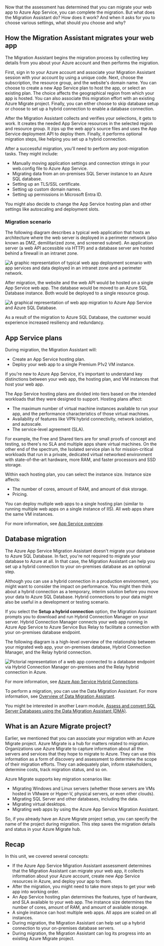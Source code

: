 Now that the assessment has determined that you can migrate your web app to Azure App Service, you can complete the migration. But what does the Migration Assistant do? How does it work? And when it asks for you to choose various settings, what should you choose and why?

## How the Migration Assistant migrates your web app

The Migration Assistant begins the migration process by collecting key details from you about your Azure account and then performs the migration.

First, sign in to your Azure account and associate your Migration Assistant session with your account by using a unique code. Next, choose the subscription, the resource group, and the website's domain name. You can choose to create a new App Service plan to host the app, or select an existing plan. The choice affects the geographical region from which your app is hosted. You can also associate this migration effort with an existing Azure Migrate project. Finally, you can either choose to skip database setup or choose to set up a hybrid connection to enable a database connection.

After the Migration Assistant collects and verifies your selections, it gets to work. It creates the needed App Service resources in the selected region and resource group. It zips up the web app's source files and uses the App Service deployment API to deploy them. Finally, it performs optional migration steps, like helping you set up a hybrid connection.

After a successful migration, you'll need to perform any post-migration tasks. They might include:

- Manually moving application settings and connection strings in your web.config file to Azure App Service.
- Migrating data from an on-premises SQL Server instance to an Azure SQL database.
- Setting up an TLS/SSL certificate.
- Setting up custom domain names.
- Setting up permissions in Microsoft Entra ID.

You might also decide to change the App Service hosting plan and other settings like autoscaling and deployment slots.  

### Migration scenario

The following diagram describes a typical web application that hosts an architecture where the web server is deployed in a perimeter network (also known as DMZ, demilitarized zone, and screened subnet). An application server (a web API accessible via HTTP) and a database server are hosted behind a firewall in an intranet zone.

![A graphic representation of typical web app deployment scenario with app services and data deployed in an intranet zone and a perimeter network.](../media/5-understand-migration-01.png)

After migration, the website and the web API would be hosted on a single App Service web app. The database would be moved to an Azure SQL Database instance. Both would be deployed to a single resource group.

![A graphical representation of web app migration to Azure App Service and Azure SQL Database.](../media/5-understand-migration-02.png)

As a result of the migration to Azure SQL Database, the customer would experience increased resiliency and redundancy.

## App Service plans

During migration, the Migration Assistant will:

- Create an App Service hosting plan.
- Deploy your web app to a single Premium P1v2 VM instance.

If you're new to Azure App Service, it's important to understand key distinctions between your web app, the hosting plan, and VM instances that host your web app.

The App Service hosting plans are divided into tiers based on the intended workloads that they were designed to support. Hosting plans affect:

- The maximum number of virtual machine instances available to run your app, and the performance characteristics of those virtual machines.
- Availability of features like VPN hybrid connectivity, network isolation, and autoscale.
- The service-level agreement (SLA).

For example, the Free and Shared tiers are for small proofs of concept and testing, so there's no SLA and multiple apps share virtual machines. On the other end of the spectrum, the Isolated service plan is for mission-critical workloads that run in a private, dedicated virtual networked environment with state-of-the-art hardware, more RAM, and faster processors and SSD storage.

Within each hosting plan, you can select the instance size. Instance size affects:

- The number of cores, amount of RAM, and amount of disk storage.
- Pricing.

You can deploy multiple web apps to a single hosting plan (similar to running multiple web apps on a single instance of IIS). All web apps share the same VM instances.

For more information, see [App Service overview](/azure/app-service/overview).

## Database migration

The Azure App Service Migration Assistant doesn't migrate your database to Azure SQL Database. In fact, you're not required to migrate your database to Azure at all. In that case, the Migration Assistant can help you set up a hybrid connection to your on-premises database as an optional step.  

Although you can use a hybrid connection in a production environment, you might want to consider the impact on performance. You might then think about a hybrid connection as a temporary, interim solution before you move your data to Azure SQL Database. Hybrid connections to your data might also be useful in a development or testing scenario.

If you select the **Setup a hybrid connection** option, the Migration Assistant prompts you to download and run Hybrid Connection Manager on your server. Hybrid Connection Manager connects your web app running in Azure App Service to Azure Service Bus Relay to facilitate a connection with your on-premises database endpoint.  

The following diagram is a high-level overview of the relationship between your migrated web app, your on-premises database, Hybrid Connection Manager, and the Relay hybrid connection.

![Pictorial representation of a web app connected to a database endpoint via Hybrid Connection Manager on-premises and the Relay hybrid connection in Azure.](../media/5-understand-migration-03.png)

For more information, see [Azure App Service Hybrid Connections](/azure/app-service/app-service-hybrid-connections).

To perform a migration, you can use the Data Migration Assistant. For more information, see [Overview of Data Migration Assistant](/sql/dma/dma-overview?view=sql-server-2017).

You might be interested in another Learn module, [Assess and convert SQL Server Databases using the Data Migration Assistant (DMA)](/training/modules/assess-convert-sql-server-databases-using-dma/).

## What is an Azure Migrate project?

Earlier, we mentioned that you can associate your migration with an Azure Migrate project. Azure Migrate is a hub for matters related to migration. Organizations use Azure Migrate to capture information about all the servers and services that they hope to migrate to Azure. They can use this information as a form of discovery and assessment to determine the scope of their migration efforts. They can adequately plan, inform stakeholders, determine costs, track migration status, and so on.  

Azure Migrate supports key migration scenarios like:

- Migrating Windows and Linux servers (whether those servers are VMs hosted in VMware or Hyper-V, physical servers, or even other clouds).
- Migrating SQL Server and other databases, including the data.
- Migrating virtual desktops.
- Migrating web apps by using the Azure App Service Migration Assistant.

So, if you already have an Azure Migrate project setup, you can specify the name of the project during migration. This step saves the migration details and status in your Azure Migrate hub.

## Recap

In this unit, we covered several concepts:

- If the Azure App Service Migration Assistant assessment determines that the Migration Assistant can migrate your web app, it collects information about your Azure account, create new App Service resources in Azure, and deploy your app to them.
- After the migration, you might need to take more steps to get your web app into working order.
- An App Service hosting plan determines the features, type of hardware, and SLA available to your web app. The instance size determines the number of cores, amount of RAM, and amount of available storage.
- A single instance can host multiple web apps. All apps are scaled on all instances.
- During migration, the Migration Assistant can help set up a hybrid connection to your on-premises database servers.
- During migration, the Migration Assistant can log its progress into an existing Azure Migrate project.
